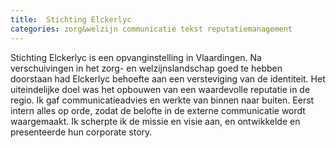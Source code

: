 ```yaml
---
title:  Stichting Elckerlyc
categories: zorg&welzijn communicatie tekst reputatiemanagement
---
```


Stichting Elckerlyc is een opvanginstelling in Vlaardingen.
Na verschuivingen in het zorg- en welzijnslandschap goed te hebben doorstaan had Elckerlyc behoefte aan een versteviging van de identiteit.
Het uiteindelijke doel was het opbouwen van een waardevolle reputatie in de regio.
Ik gaf communicatieadvies en werkte van binnen naar buiten. Eerst intern alles op orde, zodat de belofte in de externe communicatie wordt waargemaakt. Ik scherpte ik de missie en visie aan, en ontwikkelde en presenteerde hun corporate story.
